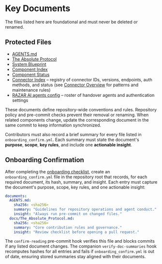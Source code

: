 # Key Documents

The files listed here are foundational and must never be deleted or renamed.

## Protected Files

- [AGENTS.md](../AGENTS.md)
- [The Absolute Protocol](The_Absolute_Protocol.md)
- [System Blueprint](system_blueprint.md)
- [Component Index](component_index.md)
- [Component Status](component_status.md)
- [Connector Index](connectors/CONNECTOR_INDEX.md) – registry of connector IDs, versions, endpoints, auth methods, and status (see [Connector Overview](connectors/README.md) for patterns and maintenance rules)
- [RAZAR AI agents config](../config/razar_ai_agents.json) – roster of handover agents and authentication settings

These documents define repository-wide conventions and rules. Repository policy and pre-commit checks prevent their removal or renaming. When related components change, update the corresponding document in the same commit to keep information synchronized.

Contributors must also record a brief summary for every file listed in `onboarding_confirm.yml`. Each summary must state the document's **purpose**, **scope**, **key rules**, and include one **actionable insight**.

## Onboarding Confirmation

After completing the [onboarding checklist](onboarding/README.md), create an `onboarding_confirm.yml` file in the repository root that records, for each required document, its hash, summary, and insight. Each entry must capture the document's purpose, scope, key rules, and one actionable insight:

```yaml
documents:
  AGENTS.md:
    sha256: <sha256>
    summary: "Guidelines for repository operations and agent conduct."
    insight: "Always run pre-commit on changed files."
  docs/The_Absolute_Protocol.md:
    sha256: <sha256>
    summary: "Core contribution rules and governance."
    insight: "Review checklist before opening a pull request."
```

The `confirm-reading` pre-commit hook verifies this file and blocks commits if any listed document changes.
The companion `verify-doc-summaries` hook recomputes hashes for all entries and
fails if `onboarding_confirm.yml` is out of date, ensuring stored summaries stay
aligned with their documents.
